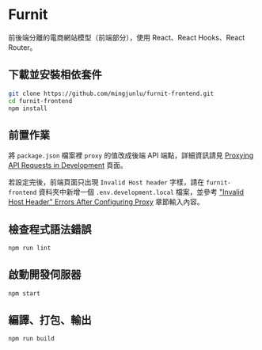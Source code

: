 # Furnit
前後端分離的電商網站模型（前端部分），使用 React、React Hooks、React Router。

## 下載並安裝相依套件
```bash
git clone https://github.com/mingjunlu/furnit-frontend.git
cd furnit-frontend
npm install
```

## 前置作業
將 `package.json` 檔案裡 `proxy` 的值改成後端 API 端點，詳細資訊請見 [Proxying API Requests in Development](https://create-react-app.dev/docs/proxying-api-requests-in-development/) 頁面。

若設定完後，前端頁面只出現 `Invalid Host header` 字樣，請在 `furnit-frontend` 資料夾中新增一個 `.env.development.local` 檔案，並參考 ["Invalid Host Header" Errors After Configuring Proxy](https://create-react-app.dev/docs/proxying-api-requests-in-development/#invalid-host-header-errors-after-configuring-proxy) 章節輸入內容。

## 檢查程式語法錯誤
```bash
npm run lint
```

## 啟動開發伺服器
```bash
npm start
```

## 編譯、打包、輸出
```bash
npm run build
```
